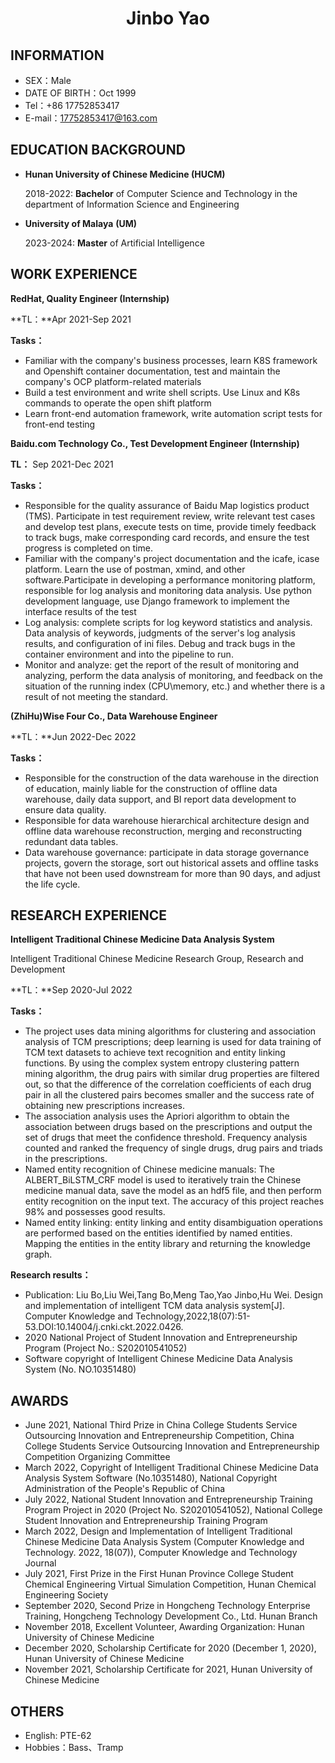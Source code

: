  <center>
     <h1>Jinbo Yao</h1>
 </center>


## INFORMATION

* SEX：Male&emsp;&emsp;&emsp;&emsp;&emsp;&emsp;&emsp;&emsp;&emsp;&emsp;&emsp;&emsp;
* DATE OF BIRTH：Oct 1999
* Tel：+86 17752853417
* E-mail：17752853417@163.com


## EDUCATION BACKGROUND

* **Hunan University of Chinese Medicine (HUCM)**

  2018-2022: **Bachelor** of Computer Science and Technology in the department of Information Science and Engineering

* **University of Malaya** **(UM)**

  2023-2024: **Master** of Artificial Intelligence

## WORK EXPERIENCE

**RedHat, Quality Engineer (Internship)**

**TL：**Apr 2021-Sep 2021

**Tasks：**

- Familiar with the company's business processes, learn K8S framework and Openshift container documentation, test and maintain the company's OCP platform-related materials
- Build a test environment and write shell scripts. Use Linux and K8s commands to operate the open shift platform
- Learn front-end automation framework, write automation script tests for front-end testing



**Baidu.com Technology Co., Test Development Engineer (Internship)**

**TL：** Sep 2021-Dec 2021

**Tasks：**

- Responsible for the quality assurance of Baidu Map logistics product (TMS). Participate in test requirement review, write relevant test cases and develop test plans, execute tests on time, provide timely feedback to track bugs, make corresponding card records, and ensure the test progress is completed on time.
- Familiar with the company's project documentation and the icafe, icase platform. Learn the use of postman, xmind, and other software.Participate in developing a performance monitoring platform, responsible for log analysis and monitoring data analysis. Use python development language, use Django framework to implement the interface results of the test
- Log analysis: complete scripts for log keyword statistics and analysis. Data analysis of keywords, judgments of the server's log analysis results, and configuration of ini files. Debug and track bugs in the container environment and into the pipeline to run.
- Monitor and analyze: get the report of the result of monitoring and analyzing, perform the data analysis of monitoring, and feedback on the situation of the running index (CPU\memory, etc.) and whether there is a result of not meeting the standard.



**(ZhiHu)Wise Four Co., Data Warehouse Engineer**

**TL：**Jun 2022-Dec 2022

**Tasks：**

- Responsible for the construction of the data warehouse in the direction of education, mainly liable for the construction of offline data warehouse, daily data support, and BI report data development to ensure data quality.
- Responsible for data warehouse hierarchical architecture design and offline data warehouse reconstruction, merging and reconstructing redundant data tables.
- Data warehouse governance: participate in data storage governance projects, govern the storage, sort out historical assets and offline tasks that have not been used downstream for more than 90 days, and adjust the life cycle.

## RESEARCH EXPERIENCE

**Intelligent Traditional Chinese Medicine Data Analysis System**

Intelligent Traditional Chinese Medicine Research Group, Research and Development

**TL：**Sep 2020-Jul 2022

**Tasks：**

- The project uses data mining algorithms for clustering and association analysis of TCM prescriptions; deep learning is used for data training of TCM text datasets to achieve text recognition and entity linking functions. By using the complex system entropy clustering pattern mining algorithm, the drug pairs with similar drug properties are filtered out, so that the difference of the correlation coefficients of each drug pair in all the clustered pairs becomes smaller and the success rate of obtaining new prescriptions increases.
- The association analysis uses the Apriori algorithm to obtain the association between drugs based on the prescriptions and output the set of drugs that meet the confidence threshold. Frequency analysis counted and ranked the frequency of single drugs, drug pairs and triads in the prescriptions.
- Named entity recognition of Chinese medicine manuals: The ALBERT_BiLSTM_CRF model is used to iteratively train the Chinese medicine manual data, save the model as an hdf5 file, and then perform entity recognition on the input text. The accuracy of this project reaches 98% and possesses good results.
- Named entity linking: entity linking and entity disambiguation operations are performed based on the entities identified by named entities. Mapping the entities in the entity library and returning the knowledge graph.

**Research results：**

- Publication: Liu Bo,Liu Wei,Tang Bo,Meng Tao,Yao Jinbo,Hu Wei. Design and implementation of intelligent TCM data analysis system[J]. Computer Knowledge and Technology,2022,18(07):51-53.DOI:10.14004/j.cnki.ckt.2022.0426.
- 2020 National Project of Student Innovation and Entrepreneurship Program (Project No.: S202010541052)
- Software copyright of Intelligent Chinese Medicine Data Analysis System (No. NO.10351480)

## AWARDS

* June 2021, National Third Prize in China College Students Service Outsourcing Innovation and Entrepreneurship Competition, China College Students Service Outsourcing Innovation and Entrepreneurship Competition Organizing Committee
* March 2022, Copyright of Intelligent Traditional Chinese Medicine Data Analysis System Software (No.10351480), National Copyright Administration of the People's Republic of China
* July 2022, National Student Innovation and Entrepreneurship Training Program Project in 2020 (Project No. S202010541052), National College Student Innovation and Entrepreneurship Training Program
* March 2022, Design and Implementation of Intelligent Traditional Chinese Medicine Data Analysis System (Computer Knowledge and Technology. 2022, 18(07)), Computer Knowledge and Technology Journal
* July 2021, First Prize in the First Hunan Province College Student Chemical Engineering Virtual Simulation Competition, Hunan Chemical Engineering Society
* September 2020, Second Prize in Hongcheng Technology Enterprise Training, Hongcheng Technology Development Co., Ltd. Hunan Branch
* November 2018, Excellent Volunteer, Awarding Organization: Hunan University of Chinese Medicine
* December 2020, Scholarship Certificate for 2020 (December 1, 2020), Hunan University of Chinese Medicine
* November 2021, Scholarship Certificate for 2021, Hunan University of Chinese Medicine

## OTHERS

* English:  PTE-62
* Hobbies：Bass、Tramp